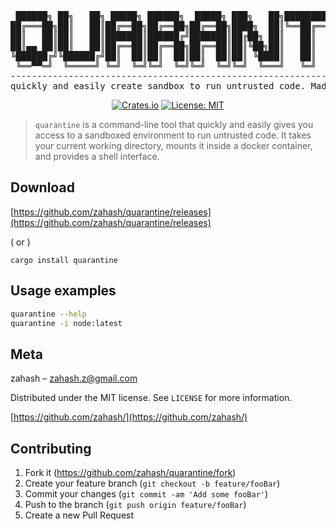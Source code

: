 <div align="center">

<pre>
 ██████╗ ██╗   ██╗ █████╗ ██████╗  █████╗ ███╗   ██╗████████╗██╗███╗   ██╗███████╗
██╔═══██╗██║   ██║██╔══██╗██╔══██╗██╔══██╗████╗  ██║╚══██╔══╝██║████╗  ██║██╔════╝
██║   ██║██║   ██║███████║██████╔╝███████║██╔██╗ ██║   ██║   ██║██╔██╗ ██║█████╗  
██║▄▄ ██║██║   ██║██╔══██║██╔══██╗██╔══██║██║╚██╗██║   ██║   ██║██║╚██╗██║██╔══╝  
╚██████╔╝╚██████╔╝██║  ██║██║  ██║██║  ██║██║ ╚████║   ██║   ██║██║ ╚████║███████╗
 ╚══▀▀═╝  ╚═════╝ ╚═╝  ╚═╝╚═╝  ╚═╝╚═╝  ╚═╝╚═╝  ╚═══╝   ╚═╝   ╚═╝╚═╝  ╚═══╝╚══════╝
----------------------------------------------------------------------------------
quickly and easily create sandbox to run untrusted code. Made with ❤️ using 🦀
</pre>

[![Crates.io](https://img.shields.io/crates/v/quarantine.svg)](https://crates.io/crates/quarantine)
[![License: MIT](https://img.shields.io/badge/License-MIT-yellow.svg)](https://opensource.org/licenses/MIT)

</div>

> `quarantine` is a command-line tool that quickly and easily gives you access to a sandboxed environment to run untrusted code.
It takes your current working directory, mounts it inside a docker container, and provides a shell interface.

## Download

[https://github.com/zahash/quarantine/releases](https://github.com/zahash/quarantine/releases)

( or )

```
cargo install quarantine
```

## Usage examples

```sh
quarantine --help
quarantine -i node:latest
```

## Meta

zahash – zahash.z@gmail.com

Distributed under the MIT license. See `LICENSE` for more information.

[https://github.com/zahash/](https://github.com/zahash/)

## Contributing

1. Fork it (<https://github.com/zahash/quarantine/fork>)
2. Create your feature branch (`git checkout -b feature/fooBar`)
3. Commit your changes (`git commit -am 'Add some fooBar'`)
4. Push to the branch (`git push origin feature/fooBar`)
5. Create a new Pull Request

